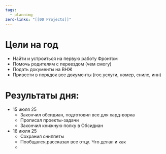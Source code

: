 ```yaml
---
tags:
  - planning
zero-links: "[[00 Projects]]"
---
```

# Цели на год
- Найти и устроиться на первую работу Фронтом
- Помочь родителям с переездом (чем смогу)
- Подать документы на ВНЖ
- Привести в порядок все документы (гос.услуги, номер, снилс, инн)


# Результаты дня:

- 15 июля 25
	- Закончил обсидиан, подготовил все для хард-ворка
	- Прописал проекты-задачи 
	- Закончил книжную полку в Обсидиан
- 16 июля 25
	- Сохранил сниппеты
	- Пообщался,рассказал все отцу. Что делал и как
	- 
